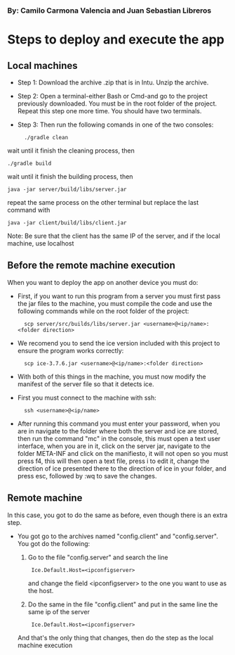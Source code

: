 ### By: Camilo Carmona Valencia and Juan Sebastian Libreros

# Steps to deploy and execute the app

## Local machines

* Step 1: Download the archive .zip that is in Intu. Unzip the archive.

* Step 2: Open a terminal-either Bash or Cmd-and go to the project previously downloaded. You must be in the root folder of the project. Repeat this step one more time. You should have two terminals.

* Step 3: Then run the following comands in one of the two consoles:
    

        ./gradle clean


wait until it finish the cleaning process, then

    ./gradle build

wait until it finish the building process, then

    java -jar server/build/libs/server.jar

repeat the same process on the other terminal but replace the last command with 

    java -jar client/build/libs/client.jar

Note: Be sure that the client has the same IP of the server, and if the local machine, use localhost
## Before the remote machine execution

When you want to deploy the app on another device you must do: 

* First, if you want to run this program from a server you must first pass the jar files to the machine, you must compile the code and use the following commands while on the root folder of the project:

        scp server/src/builds/libs/server.jar <username>@<ip/name>:<folder direction>

* We recomend you to send the ice version included with this project to ensure the program works correctly:

        scp ice-3.7.6.jar <username>@<ip/name>:<folder direction>

* With both of this things in the machine, you must now modify the manifest of the server file so that it detects ice.

* First you must connect to the machine with ssh:

        ssh <username>@<ip/name>

* After running this command you must enter your password, when you are in navigate to the folder where both the server and ice are stored, then run the command "mc" in the console, this must open a text user interface, when you are in it, click on the server jar, navigate to the folder META-INF and click on the manifiesto, it will not open so you must press f4, this will then open a text file, press i to edit it, change the direction of ice presented there to the direction of ice in your folder, and press esc, followed by :wq to save the changes.
    
## Remote machine

In this case, you got to do the same as before, even though there is an extra step.

* You got go to the archives named "config.client" and "config.server". You got do the following:

    1. Go to the file "config.server" and search the line
        
            Ice.Default.Host=<ipconfigserver> 
        
        and change the field \<ipconfigserver> to the one you want to use as the host. 
    2. Do the same in the file "config.client" and put in the same line the same ip of the server

            Ice.Default.Host=<ipconfigserver>

    And that's the only thing that changes, then do the step as the local machine execution





